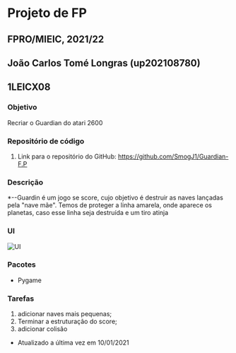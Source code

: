 # Projeto de FP
## FPRO/MIEIC, 2021/22
## João Carlos Tomé Longras (up202108780)
## 1LEICX08

### Objetivo

Recriar o Guardian do atari 2600

### Repositório de código

1) Link para o repositório do GitHub: https://github.com/SmogJ1/Guardian-F.P



### Descrição

*--Guardin é um jogo se score, cujo objetivo é destruir as naves lançadas pela "nave mãe".
Temos de proteger a linha amarela, onde aparece os planetas, caso esse linha seja destruída e um tiro atinja  
### UI

![UI](ui.png)

### Pacotes

- Pygame

### Tarefas

1. adicionar naves mais pequenas;
2. Terminar a estruturação do score;
3. adicionar colisão

- Atualizado a última vez em 10/01/2021

